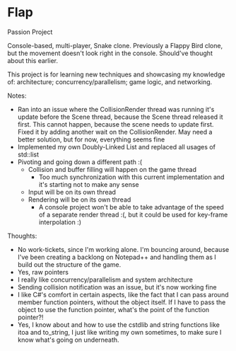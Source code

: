 # Flap
Passion Project

Console-based, multi-player, Snake clone. Previously a Flappy Bird clone, but the movement doesn't look right in the console. Should've thought about this earlier.

This project is for learning new techniques and showcasing my knowledge of: architecture; concurrency/parallelism; game logic, and networking.



Notes:
- Ran into an issue where the CollisionRender thread was running it's update before the Scene thread, because the Scene thread released it first. This cannot happen, because the scene needs to update first. Fixed it by adding another wait on the CollisionRender. May need a better solution, but for now, everything seems fine
- Implemented my own Doubly-Linked List and replaced all usages of std::list
- Pivoting and going down a different path :(
     - Collision and buffer filling will happen on the game thread
		- Too much synchronization with this current implementation and it's starting not to make any sense
     - Input will be on its own thread
     - Rendering will be on its own thread
		- A console project won't be able to take advantage of the speed of a separate render thread :(, but it could be used for key-frame interpolation :)

Thoughts:
- No work-tickets, since I'm working alone. I'm bouncing around, because I've been creating a backlong on Notepad++ and handling them as I build out the structure of the game.
- Yes, raw pointers
- I really like concurrency/parallelism and system architecture
- Sending collision notification was an issue, but it's now working fine
- I like C#'s comfort in certain aspects, like the fact that I can pass around member function pointers, without the object itself. If I have to pass the object to use the function pointer, what's the point of the function pointer?!
- Yes, I know about and how to use the cstdlib and string functions like itoa and to_string, I just like writing my own sometimes, to make sure I know what's going on underneath. 